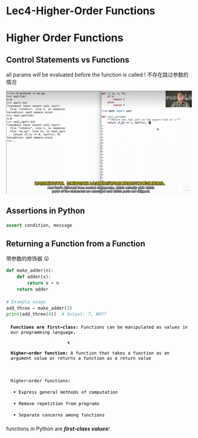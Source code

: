 # Lec4-Higher-Order Functions

# Higher Order Functions

## Control Statements vs Functions
all params will be evaluated before the function is called ! 不存在跳过参数的情况

![alt text](image.png)

## Assertions in Python
```python
assert condition, message
```

## Returning a Function from a Function
带参数的修饰器 :open_mouth:
```python
def make_adder(n):
    def adder(x):
        return x + n
    return adder

# Example usage
add_three = make_adder(3)
print(add_three(4))  # Output: 7, WHY?
```

![alt text](image-1.png)

functions in Python are ***first-class values***!

